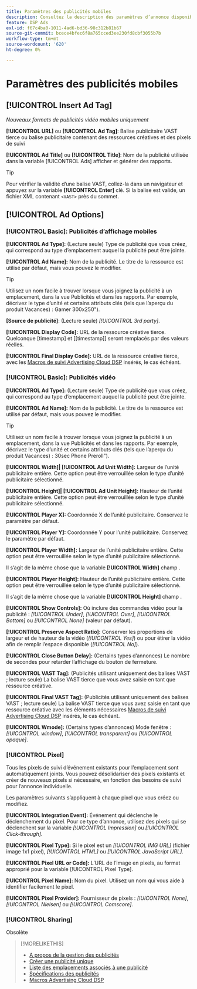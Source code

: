 ```yaml
---
title: Paramètres des publicités mobiles
description: Consultez la description des paramètres d’annonce disponibles pour les annonces mobiles.
feature: DSP Ads
exl-id: f67c4ba0-1011-4ad6-bd36-98c312b81b67
source-git-commit: bcece4bfec6f8a765cced3ee230fd8cbf3055b7b
workflow-type: tm+mt
source-wordcount: '620'
ht-degree: 0%

---
```


# Paramètres des publicités mobiles

## [!UICONTROL Insert Ad Tag]

*Nouveaux formats de publicités vidéo mobiles uniquement*

**[!UICONTROL URL]** ou **[!UICONTROL Ad Tag]**: Balise publicitaire VAST tierce ou balise publicitaire contenant des ressources créatives et des pixels de suivi

**[!UICONTROL Ad Title]** ou **[!UICONTROL Title]**: Nom de la publicité utilisée dans la variable [!UICONTROL Ads] afficher et générer des rapports.

>[!TIP]
>
> Pour vérifier la validité d’une balise VAST, collez-la dans un navigateur et appuyez sur la variable **[!UICONTROL Enter]** clé. Si la balise est valide, un fichier XML contenant `<VAST>` près du sommet.

## [!UICONTROL Ad Options]

### [!UICONTROL Basic]: Publicités d’affichage mobiles

**[!UICONTROL Ad Type]:** (Lecture seule) Type de publicité que vous créez, qui correspond au type d’emplacement auquel la publicité peut être jointe.

**[!UICONTROL Ad Name]:** Nom de la publicité. Le titre de la ressource est utilisé par défaut, mais vous pouvez le modifier.

>[!TIP]
>
> Utilisez un nom facile à trouver lorsque vous joignez la publicité à un emplacement, dans la vue Publicités et dans les rapports. Par exemple, décrivez le type d’unité et certains attributs clés (tels que l’aperçu du produit Vacances) : Gamer 300x250&quot;).

**\[Source de publicité\]**: (Lecture seule) *[!UICONTROL 3rd party]*.

**[!UICONTROL Display Code]:** URL de la ressource créative tierce. Quelconque [timestamp] et [[timestamp]] seront remplacés par des valeurs réelles.

**[!UICONTROL Final Display Code]:** URL de la ressource créative tierce, avec les [Macros de suivi Advertising Cloud DSP](/help/dsp/campaign-management/macros.md) insérés, le cas échéant.

### [!UICONTROL Basic]: Publicités vidéo

**[!UICONTROL Ad Type]:** (Lecture seule) Type de publicité que vous créez, qui correspond au type d’emplacement auquel la publicité peut être jointe.

**[!UICONTROL Ad Name]:** Nom de la publicité. Le titre de la ressource est utilisé par défaut, mais vous pouvez le modifier.

>[!TIP]
>
> Utilisez un nom facile à trouver lorsque vous joignez la publicité à un emplacement, dans la vue Publicités et dans les rapports. Par exemple, décrivez le type d’unité et certains attributs clés (tels que l’aperçu du produit Vacances) : 30sec Phone Preroll&quot;).

**[!UICONTROL Width]| [!UICONTROL Ad Unit Width]:** Largeur de l’unité publicitaire entière. Cette option peut être verrouillée selon le type d’unité publicitaire sélectionné.

**[!UICONTROL Height]| [!UICONTROL Ad Unit Height]:** Hauteur de l’unité publicitaire entière. Cette option peut être verrouillée selon le type d’unité publicitaire sélectionné.

**[!UICONTROL Player X]:** Coordonnée X de l’unité publicitaire. Conservez le paramètre par défaut.

**[!UICONTROL Player Y]:** Coordonnée Y pour l’unité publicitaire. Conservez le paramètre par défaut.

**[!UICONTROL Player Width]:** Largeur de l’unité publicitaire entière. Cette option peut être verrouillée selon le type d’unité publicitaire sélectionné.

Il s’agit de la même chose que la variable **[!UICONTROL Width]** champ .

**[!UICONTROL Player Height]:** Hauteur de l’unité publicitaire entière. Cette option peut être verrouillée selon le type d’unité publicitaire sélectionné.

Il s’agit de la même chose que la variable **[!UICONTROL Height]** champ .

**[!UICONTROL Show Controls]:** Où inclure des commandes vidéo pour la publicité : *[!UICONTROL Under]*, *[!UICONTROL Over]*, *[!UICONTROL Bottom]* ou *[!UICONTROL None]* (valeur par défaut).

**[!UICONTROL Preserve Aspect Ratio]:** Conserver les proportions de largeur et de hauteur de la vidéo (*[!UICONTROL Yes]*) ou pour étirer la vidéo afin de remplir l’espace disponible (*[!UICONTROL No]*).

**[!UICONTROL Close Button Delay]:** (Certains types d’annonces) Le nombre de secondes pour retarder l’affichage du bouton de fermeture.

**[!UICONTROL VAST Tag]:** (Publicités utilisant uniquement des balises VAST ; lecture seule) La balise VAST tierce que vous avez saisie en tant que ressource créative.

**[!UICONTROL Final VAST Tag]:** (Publicités utilisant uniquement des balises VAST ; lecture seule) La balise VAST tierce que vous avez saisie en tant que ressource créative avec les éléments nécessaires [Macros de suivi Advertising Cloud DSP](/help/dsp/campaign-management/macros.md) insérés, le cas échéant.

**[!UICONTROL Wmode]:** (Certains types d’annonces) Mode fenêtre : *[!UICONTROL window]*, *[!UICONTROL transparent]* ou *[!UICONTROL opaque]*.

### [!UICONTROL Pixel]

Tous les pixels de suivi d’événement existants pour l’emplacement sont automatiquement joints. Vous pouvez désolidariser des pixels existants et créer de nouveaux pixels si nécessaire, en fonction des besoins de suivi pour l’annonce individuelle.

Les paramètres suivants s’appliquent à chaque pixel que vous créez ou modifiez.

**[!UICONTROL Integration Event]:** Événement qui déclenche le déclenchement du pixel. Pour ce type d’annonce, utilisez des pixels qui se déclenchent sur la variable *[!UICONTROL Impression]* ou *[!UICONTROL Click-through]*.

**[!UICONTROL Pixel Type]:** Si le pixel est un *[!UICONTROL IMG URL]* (fichier image 1x1 pixel), *[!UICONTROL HTML]* ou *[!UICONTROL JavaScript URL]*.

**[!UICONTROL Pixel URL or Code]:** L’URL de l’image en pixels, au format approprié pour la variable [!UICONTROL Pixel Type].

**[!UICONTROL Pixel Name]:** Nom du pixel. Utilisez un nom qui vous aide à identifier facilement le pixel.

**[!UICONTROL Pixel Provider]:** Fournisseur de pixels : *[!UICONTROL None]*, *[!UICONTROL Nielsen]* ou *[!UICONTROL Comscore]*.

### [!UICONTROL Sharing]

Obsolète

>[!MORELIKETHIS]
>
>* [A propos de la gestion des publicités](ad-about.md)
>* [Créer une publicité unique](ad-create.md)
>* [Liste des emplacements associés à une publicité](/help/dsp/campaign-management/ads/ad-list-placements.md)
>* [Spécifications des publicités](ad-specs.md)
>* [Macros Advertising Cloud DSP](/help/dsp/campaign-management/macros.md)

